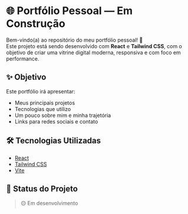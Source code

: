 # 🌐 Portfólio Pessoal — Em Construção

Bem-vindo(a) ao repositório do meu portfólio pessoal! 🚧  
Este projeto está sendo desenvolvido com **React** e **Tailwind CSS**, com o objetivo de criar uma vitrine digital moderna, responsiva e com foco em performance.

## ✨ Objetivo

Este portfólio irá apresentar:

- Meus principais projetos
- Tecnologias que utilizo
- Um pouco sobre mim e minha trajetória
- Links para redes sociais e contato

## 🛠️ Tecnologias Utilizadas

- [React](https://reactjs.org/)
- [Tailwind CSS](https://tailwindcss.com/)
- [Vite](https://vitejs.dev/)

## 🚧 Status do Projeto

> 🟡 Em desenvolvimento

